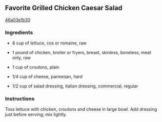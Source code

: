 ## Favorite Grilled Chicken Caesar Salad

[46a03e1b30](http://www.kraftrecipes.com/recipes/-21524.aspx)

### Ingredients

 - 8 cup of lettuce, cos or romaine, raw

 - 1 pound of chicken, broiler or fryers, breast, skinless, boneless, meat only, raw

 - 1 cup of croutons, plain

 - 1/4 cup of cheese, parmesan, hard

 - 1/2 cup of salad dressing, italian dressing, commercial, regular

### Instructions

Toss lettuce with chicken, croutons and cheese in large bowl. Add dressing just before serving; mix lightly.